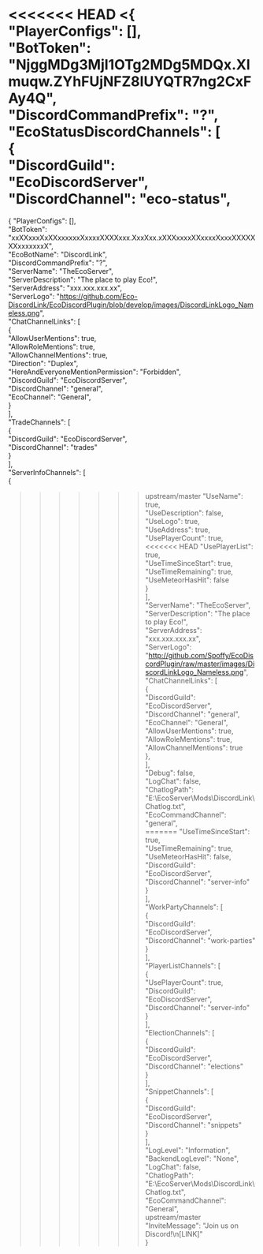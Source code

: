 <<<<<<< HEAD
<{  
  "PlayerConfigs": [],  
  "BotToken": "NjggMDg3MjI1OTg2MDg5MDQx.Xlmuqw.ZYhFUjNFZ8IUYQTR7ng2CxFAy4Q",  
  "DiscordCommandPrefix": "?",  
  "EcoStatusDiscordChannels": [  
    {  
      "DiscordGuild": "EcoDiscordServer",  
      "DiscordChannel": "eco-status",  
=======
{
  "PlayerConfigs": [],  
  "BotToken": "xxXXxxxXxXXxxxxxxXxxxxXXXXxxx.XxxXxx.xXXXxxxxXXxxxxXxxxXXXXXXXxxxxxxxX",  
  "EcoBotName": "DiscordLink",  
  "DiscordCommandPrefix": "?",  
  "ServerName": "TheEcoServer",  
  "ServerDescription": "The place to play Eco!",  
  "ServerAddress": "xxx.xxx.xxx.xx",  
  "ServerLogo": "https://github.com/Eco-DiscordLink/EcoDiscordPlugin/blob/develop/images/DiscordLinkLogo_Nameless.png",  
  "ChatChannelLinks": [  
    {  
      "AllowUserMentions": true,  
      "AllowRoleMentions": true,  
      "AllowChannelMentions": true,  
      "Direction": "Duplex",  
      "HereAndEveryoneMentionPermission": "Forbidden",  
      "DiscordGuild": "EcoDiscordServer",  
      "DiscordChannel": "general",  
      "EcoChannel": "General",  
    }  
  ],  
  "TradeChannels": [  
    {  
      "DiscordGuild": "EcoDiscordServer",  
      "DiscordChannel": "trades"  
    }  
  ],  
  "ServerInfoChannels": [  
    {  
>>>>>>> upstream/master
      "UseName": true,  
      "UseDescription": false,  
      "UseLogo": true,  
      "UseAddress": true,  
      "UsePlayerCount": true,  
<<<<<<< HEAD
      "UsePlayerList": true,  
      "UseTimeSinceStart": true,  
      "UseTimeRemaining": true,  
      "UseMeteorHasHit": false  
    }  
  ],  
  "ServerName": "TheEcoServer",  
  "ServerDescription": "The place to play Eco!",  
  "ServerAddress": "xxx.xxx.xxx.xx",  
  "ServerLogo": "http://github.com/Spoffy/EcoDiscordPlugin/raw/master/images/DiscordLinkLogo_Nameless.png",  
  "ChatChannelLinks": [  
    {  
      "DiscordGuild": "EcoDiscordServer",  
      "DiscordChannel": "general",  
      "EcoChannel": "General",  
      "AllowUserMentions": true,  
      "AllowRoleMentions": true,  
      "AllowChannelMentions": true  
    },  
  ],  
  "Debug": false,  
  "LogChat": false,  
  "ChatlogPath": "E:\\EcoServer\\Mods\\DiscordLink\\Chatlog.txt",  
  "EcoCommandChannel": "general",  
=======
      "UseTimeSinceStart": true,  
      "UseTimeRemaining": true,  
      "UseMeteorHasHit": false,  
      "DiscordGuild": "EcoDiscordServer",  
      "DiscordChannel": "server-info"  
    }  
  ],  
  "WorkPartyChannels": [  
    {  
      "DiscordGuild": "EcoDiscordServer",  
      "DiscordChannel": "work-parties"  
    }  
  ],  
  "PlayerListChannels": [  
    {  
      "UsePlayerCount": true,  
      "DiscordGuild": "EcoDiscordServer",  
      "DiscordChannel": "server-info"  
    }  
  ],  
  "ElectionChannels": [  
    {  
      "DiscordGuild": "EcoDiscordServer",  
      "DiscordChannel": "elections"  
    }  
  ],  
  "SnippetChannels": [  
    {  
      "DiscordGuild": "EcoDiscordServer",  
      "DiscordChannel": "snippets"  
    }  
  ],  
  "LogLevel": "Information",  
  "BackendLogLevel": "None",  
  "LogChat": false,  
  "ChatlogPath": "E:\\EcoServer\\Mods\\DiscordLink\\Chatlog.txt",  
  "EcoCommandChannel": "General",  
>>>>>>> upstream/master
  "InviteMessage": "Join us on Discord!\n[LINK]"  
}  
